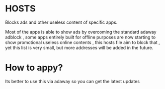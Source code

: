 # HOSTS
Blocks ads and other useless content of specific apps.

Most of the apps is able to show ads by overcoming the standard adaway adblock , some apps entirely built for offline purposes are now starting to show promotional useless online contents , this hosts file aim to block that , yet this list is very small, but  more addresses  will be added in the future.

# How to appy?

Its better to use this via adaway so you can get the latest updates
